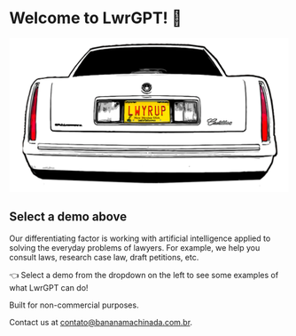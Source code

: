 # Welcome to LwrGPT! 👋
![logo](BETTER_CALL_SAUL_R18_1024x1024.png)

## Select a demo above

Our differentiating factor is working with artificial intelligence applied to solving the everyday problems of lawyers. For example, we help you consult laws, research case law, draft petitions, etc.

👈 Select a demo from the dropdown on the left to see some examples of what LwrGPT can do!

Built for non-commercial purposes.

Contact us at [contato@bananamachinada.com.br](mailto:contato@bananamachinada.com.br).
